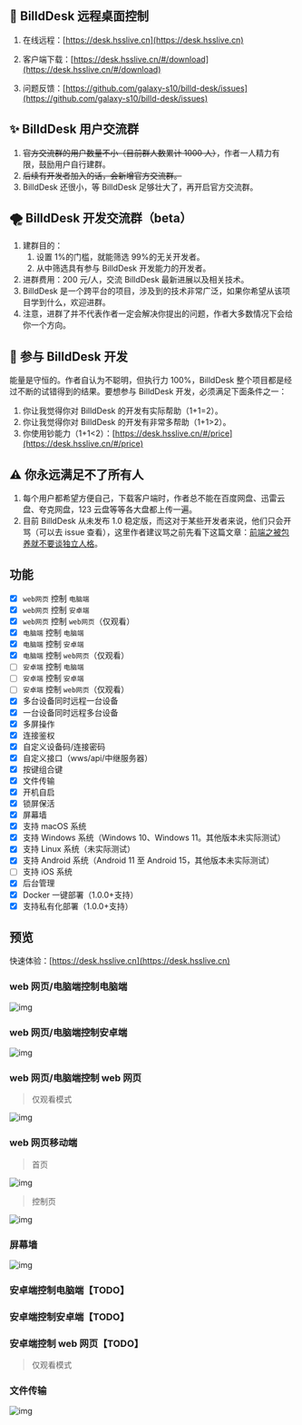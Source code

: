 ## 🌈 BilldDesk 远程桌面控制

1. 在线远程：[https://desk.hsslive.cn](https://desk.hsslive.cn)

2. 客户端下载：[https://desk.hsslive.cn/#/download](https://desk.hsslive.cn/#/download)

3. 问题反馈：[https://github.com/galaxy-s10/billd-desk/issues](https://github.com/galaxy-s10/billd-desk/issues)

## ✨ BilldDesk 用户交流群

1. ~~官方交流群的用户数量不小（目前群人数累计 1000 人）~~，作者一人精力有限，鼓励用户自行建群。
2. ~~后续有开发者加入的话，会新增官方交流群。~~
3. BilldDesk 还很小，等 BilldDesk 足够壮大了，再开启官方交流群。

## 🌪 BilldDesk 开发交流群（beta）

1. 建群目的：
   1. 设置 1%的门槛，就能筛选 99%的无关开发者。
   2. 从中筛选具有参与 BilldDesk 开发能力的开发者。
2. 进群费用：200 元/人，交流 BilldDesk 最新进展以及相关技术。
3. BilldDesk 是一个跨平台的项目，涉及到的技术非常广泛，如果你希望从该项目学到什么，欢迎进群。
4. 注意，进群了并不代表作者一定会解决你提出的问题，作者大多数情况下会给你一个方向。

## 🚀 参与 BilldDesk 开发

能量是守恒的。作者自认为不聪明，但执行力 100%，BilldDesk 整个项目都是经过不断的试错得到的结果。要想参与 BilldDesk 开发，必须满足下面条件之一：

1. 你让我觉得你对 BilldDesk 的开发有实际帮助（1+1=2）。
2. 你让我觉得你对 BilldDesk 的开发有非常多帮助（1+1>2）。
3. 你使用钞能力（1+1<2）：[https://desk.hsslive.cn/#/price](https://desk.hsslive.cn/#/price)

## ⚠️ 你永远满足不了所有人

1. 每个用户都希望方便自己，下载客户端时，作者总不能在百度网盘、迅雷云盘、夸克网盘，123 云盘等等各大盘都上传一遍。
2. 目前 BilldDesk 从未发布 1.0 稳定版，而这对于某些开发者来说，他们只会开骂（可以去 issue 查看），这里作者建议骂之前先看下这篇文章：[前端之被包养就不要谈独立人格](https://www.hsslive.cn/article/139)。

## 功能

- [x] `web网页` 控制 `电脑端`
- [x] `web网页` 控制 `安卓端`
- [x] `web网页` 控制 `web网页`（仅观看）
- [x] `电脑端` 控制 `电脑端`
- [x] `电脑端` 控制 `安卓端`
- [x] `电脑端` 控制 `web网页`（仅观看）
- [ ] `安卓端` 控制 `电脑端`
- [ ] `安卓端` 控制 `安卓端`
- [ ] `安卓端` 控制 `web网页`（仅观看）
- [x] 多台设备同时远程一台设备
- [x] 一台设备同时远程多台设备
- [x] 多屏操作
- [x] 连接鉴权
- [x] 自定义设备码/连接密码
- [x] 自定义接口（wws/api/中继服务器）
- [x] 按键组合键
- [x] 文件传输
- [x] 开机自启
- [x] 锁屏保活
- [x] 屏幕墙
- [x] 支持 macOS 系统
- [x] 支持 Windows 系统（Windows 10、Windows 11。其他版本未实际测试）
- [x] 支持 Linux 系统（未实际测试）
- [x] 支持 Android 系统（Android 11 至 Android 15，其他版本未实际测试）
- [ ] 支持 iOS 系统
- [x] 后台管理
- [x] Docker 一键部署（1.0.0+支持）
- [x] 支持私有化部署（1.0.0+支持）

## 预览

快速体验：[https://desk.hsslive.cn](https://desk.hsslive.cn)

### web 网页/电脑端控制电脑端

![img](https://github.com/galaxy-s10/billd-desk/blob/main/readme_img/111.png?raw=true)

### web 网页/电脑端控制安卓端

![img](https://github.com/galaxy-s10/billd-desk/blob/main/readme_img/222.png?raw=true)

### web 网页/电脑端控制 web 网页

> 仅观看模式

![img](https://github.com/galaxy-s10/billd-desk/blob/main/readme_img/333.png?raw=true)

### web 网页移动端

> 首页

![img](https://github.com/galaxy-s10/billd-desk/blob/main/readme_img/777.png?raw=true)

> 控制页

![img](https://github.com/galaxy-s10/billd-desk/blob/main/readme_img/888.png?raw=true)

### 屏幕墙

![img](https://github.com/galaxy-s10/billd-desk/blob/main/readme_img/444.png?raw=true)

### 安卓端控制电脑端【TODO】

### 安卓端控制安卓端【TODO】

### 安卓端控制 web 网页【TODO】

> 仅观看模式

### 文件传输

![img](https://github.com/galaxy-s10/billd-desk/blob/main/readme_img/666.png?raw=true)
